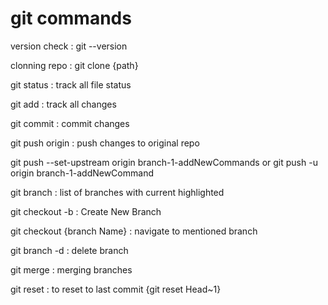 # git commands

version check : git --version

clonning repo : git clone {path}

git status : track all file status

git add : track all changes

git commit : commit changes

git push origin : push changes to original repo

git push --set-upstream origin branch-1-addNewCommands or git push -u origin branch-1-addNewCommand

git branch : list of branches with current highlighted

git checkout -b : Create New Branch

git checkout {branch Name} : navigate to mentioned branch

git branch -d : delete branch

git merge : merging branches

git reset : to reset to last commit {git reset Head~1}
